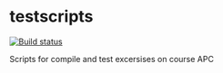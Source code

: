 # testscripts

[![Build status](https://ci.appveyor.com/api/projects/status/27t01kr642i35vro/branch/master?svg=true)](https://ci.appveyor.com/project/cppseminar/testscripts/branch/master)

Scripts for compile and test excersises on course APC
